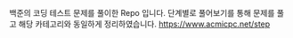백준의 코딩 테스트 문제를 풀이한 Repo 입니다.
단계별로 풀어보기를 통해 문제를 풀고
해당 카테고리와 동일하게 정리하였습니다.
https://www.acmicpc.net/step
